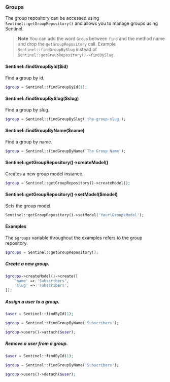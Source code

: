 ### Groups

The group repository can be accessed using `Sentinel::getGroupRepository()` and allows you to manage groups using Sentinel.

> **Note** You can add the word `Group` between `find` and the method name and drop the `getGroupRepository` call. Example `Sentinel::findGroupBySlug` instead of `Sentinel::getGroupRepository()->findBySlug`.

#### Sentinel::findGroupById($id)

Find a group by id.

```php
$group = Sentinel::findGroupById(1);
```

#### Sentinel::findGroupBySlug($slug)

Find a group by slug.

```php
$group = Sentinel::findGroupBySlug('the-group-slug');
```

#### Sentinel::findGroupByName($name)

Find a group by name.

```php
$group = Sentinel::findGroupByName('The Group Name');
```

#### Sentinel::getGroupRepository()->createModel()

Creates a new group model instance.

```php
$group = Sentinel::getGroupRepository()->createModel();
```

#### Sentinel::getGroupRepository()->setModel($model)

Sets the group model.

```php
Sentinel::getGroupRepository()->setModel('Your\Group\Model');
```

#### Examples

The `$groups` variable throughout the examples refers to the group repository.

```php
$groups = Sentinel::getGroupRepository();
```

##### Create a new group.

```php
$groups->createModel()->create([
	'name' => 'Subscribers',
	'slug' => 'subscribers',
]);
```

##### Assign a user to a group.

```php
$user = Sentinel::findById(1);

$group = Sentinel::findGroupByName('Subscribers');

$group->users()->attach($user);
```

##### Remove a user from a group.

```php
$user = Sentinel::findById(1);

$group = Sentinel::findGroupByName('Subscribers');

$group->users()->detach($user);
```
